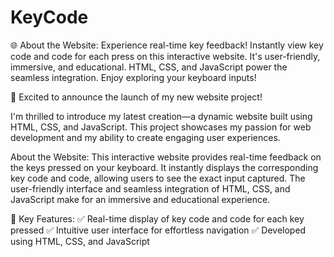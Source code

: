 # KeyCode
🌐 About the Website: Experience real-time key feedback! Instantly view key code and code 
for each press on this interactive website. It's user-friendly, immersive, and educational. HTML, CSS, and JavaScript power the seamless integration.
Enjoy exploring your keyboard inputs!

🚀 Excited to announce the launch of my new website project!

I'm thrilled to introduce my latest creation—a dynamic website built using HTML, CSS, and JavaScript. 
This project showcases my passion for web development and my ability to create engaging user experiences.

About the Website:
This interactive website provides real-time feedback on the keys pressed on your keyboard.
It instantly displays the corresponding key code and code, allowing users to see the exact input captured.
The user-friendly interface and seamless integration of HTML, CSS, and JavaScript make for an immersive and educational experience.

🎉 Key Features:
✅ Real-time display of key code and code for each key pressed
✅ Intuitive user interface for effortless navigation
✅ Developed using HTML, CSS, and JavaScript
